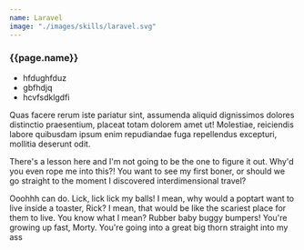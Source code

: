 ```yaml
---
name: Laravel
image: "./images/skills/laravel.svg"
---
```


### {{page.name}}

- hfdughfduz
- gbfhdjq
- hcvfsdklgdfi

Quas facere rerum iste pariatur sint, assumenda aliquid dignissimos dolores distinctio praesentium, placeat totam dolorem amet ut!
Molestiae, reiciendis labore quibusdam ipsum enim repudiandae fuga repellendus excepturi, mollitia deserunt odit.

There's a lesson here and I'm not going to be the one to figure it out. Why'd you even rope me into this?! You want to see my first boner, or should we go straight to the moment I discovered interdimensional travel?

Ooohhh can do. Lick, lick lick my balls! I mean, why would a poptart want to live inside a toaster, Rick? I mean, that would be like the scariest place for them to live. You know what I mean? Rubber baby buggy bumpers! You're growing up fast, Morty. You're going into a great big thorn straight into my ass
